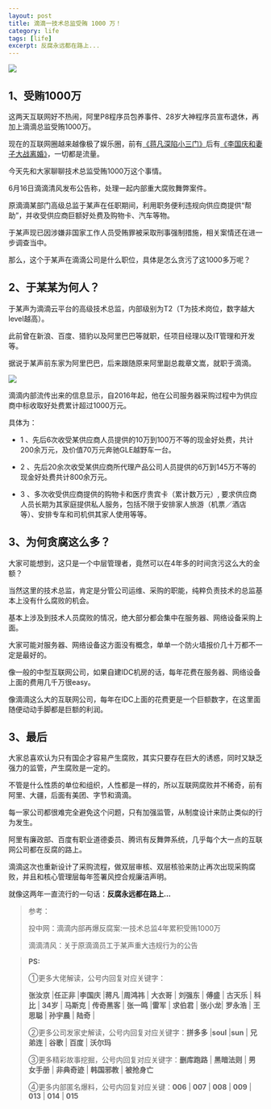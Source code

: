 ```yaml
---
layout: post
title: 滴滴一技术总监受贿 1000 万！
category: life
tags: [life]
excerpt: 反腐永远都在路上...
---
```


![](http://favorites.ren/assets/images/2020/it/didi01.jpg) 

## 1、受贿1000万

这两天互联网好不热闹，阿里P8程序员包养事件、28岁大神程序员宣布退休，再加上滴滴总监受贿1000万。

现在的互联网圈越来越像极了娱乐圈，前有[《蒋凡深陷小三门》](http://www.ityouknow.com/it/2020/05/11/jiangfan.html)后有[《李国庆和妻子大战离婚》](http://www.ityouknow.com/it/2020/05/18/liguoqing.html)，一切都是流量。

今天先和大家聊聊技术总监受贿1000万这个事情。

6月16日滴滴清风发布公告称，处理一起内部重大腐败舞弊案件。

原滴滴某部门高级总监于某声在任职期间，利用职务便利违规向供应商提供“帮助”，并收受供应商巨额好处费及购物卡、汽车等物。

于某声现已因涉嫌非国家工作人员受贿罪被采取刑事强制措施，相关案情还在进一步调查当中。

那么，这个于某声在滴滴公司是什么职位，具体是怎么贪污了这1000多万呢？

## 2、于某某为何人？

于某声为滴滴云平台的高级技术总监，内部级别为T2（T为技术岗位，数字越大level越高）。

此前曾在新浪、百度、猎豹以及阿里巴巴等就职，任项目经理以及IT管理和开发等。

据说于某声前东家为阿里巴巴，后来跟随原来阿里副总裁章文嵩，就职于滴滴。

![](http://favorites.ren/assets/images/2020/it/didi02.jpg) 

滴滴内部流传出来的信息显示，自2016年起，他在公司服务器采购过程中为供应商中标收取好处费累计超过1000万元。

具体为：

- 1 、先后6次收受某供应商人员提供的10万到100万不等的现金好处费，共计200余万元，及价值70万元奔驰GLE越野车一台。 

- 2 、先后20余次收受某供应商所代理产品公司人员提供的6万到145万不等的现金好处费共计800余万元。 

- 3 、多次收受供应商提供的购物卡和医疗贵宾卡（累计数万元）, 要求供应商人员长期为其家庭提供私人服务，包括不限于安排家人旅游（机票／酒店等）、安排专车和司机供其家人使用等等。

## 3、为何贪腐这么多？

大家可能想到，这只是一个中层管理者，竟然可以在4年多的时间贪污这么大的金额？

当然这里的技术总监，肯定是分管公司运维、采购的职能，纯粹负责技术的总监基本上没有什么腐败的机会。

基本上涉及到技术人员腐败的情况，绝大部分都会集中在服务器、网络设备采购上面。

大家可能对服务器、网络设备这方面没有概念，单单一个防火墙报价几十万都不一定是最好的。

像一般的中型互联网公司，如果自建IDC机房的话，每年花费在服务器、网络设备上面的费用几千万很easy。

像滴滴这么大的互联网公司，每年在IDC上面的花费更是一个巨额数字，在这里面随便动动手脚都是巨额的利润。

## 3、最后

大家总喜欢认为只有国企才容易产生腐败，其实只要存在巨大的诱惑，同时又缺乏强力的监管，产生腐败是一定的。

不管是什么性质的单位和组织，人性都是一样的，所以互联网腐败并不稀奇，前有阿里、大疆，后面有美团、字节和滴滴。

每一家公司都很难完全避免这个问题，只有加强监管，从制度设计来防止类似的行为发生。

阿里有廉政部、百度有职业道德委员、腾讯有反舞弊系统，几乎每个大一点的互联网公司都在反腐的路上。

滴滴这次也重新设计了采购流程，做双层审核、双层核验来防止再次出现采购腐败，并且和核心管理层每年签署风控合规廉洁声明。

就像这两年一直流行的一句话：**反腐永远都在路上...**

>参考：
>
>投中网：滴滴内部再爆反腐案:一技术总监4年累积受贿1000万
>
>滴滴清风：关于原滴滴员工于某声重大违规行为的公告


>**PS:**
>
>①更多大佬解读，公号内回复对应关键字：
>
>**张汝京** |**任正非** |**李国庆** |**蒋凡** |**周鸿祎** | **大衣哥** | **刘强东** | **傅盛** | **古天乐** | **科比** | **34岁** | **马斯克** | **传奇黑客** | **张一鸣** |**雷军** | **求伯君** | **张小龙**| **罗永浩** | **王思聪** | **孙宇晨** | **陆奇** |
>
>②更多公司发家史解读，公号内回复对应关键字：**拼多多** |**soul** |**sun** | **兄弟连** | **谷歌** | **百度** | **沃尔玛**
>
>③更多精彩故事挖掘，公号内回复对应关键字：**删库跑路** | **黑暗法则** | **男女手册** | **非典奇迹** | **韩国邪教** | **被抢身亡**
>
>④更多内部匿名爆料，公号内回复对应关键：**006** | **007** | **008** | **009** | **013** | **014** | **015**


